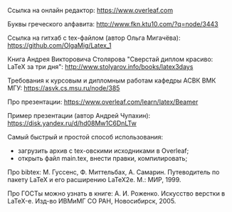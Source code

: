 Ссылка на онлайн редактор: https://www.overleaf.com

Буквы греческого алфавита: http://www.fkn.ktu10.com/?q=node/3443

Ссылка на гитхаб с tex-файлом (автор Ольга Мигачёва): https://github.com/OlgaMig/Latex_1 

Книга Андрея Викторовича Столярова "Сверстай диплом красиво: LaTeX за три дня": http://www.stolyarov.info/books/latex3days

Требования к курсовым и дипломным работам кафедры АСВК ВМК МГУ: https://asvk.cs.msu.ru/node/385

Про презентации: https://www.overleaf.com/learn/latex/Beamer

Пример презентации (автор Андрей Чупахин): https://disk.yandex.ru/d/hd08Mw1C6DnLTw 

Самый быстрый и простой способ использования:
- загрузить архив с tex-овскими исходниками в Overleaf;
- открыть файл main.tex, внести правки, компилировать;

Про bibtex: М. Гуссенс, Ф. Миттельбах, А. Самарин. Путеводитель по пакету LaTeX и его расширению LaTeX2e. М.: МИР, 1999.

Про ГОСТы можно узнать в книге: А. И. Роженко. Искусство верстки в LaTeX-е. Изд-во ИВМиМГ СО РАН, Новосибирск, 2005.
